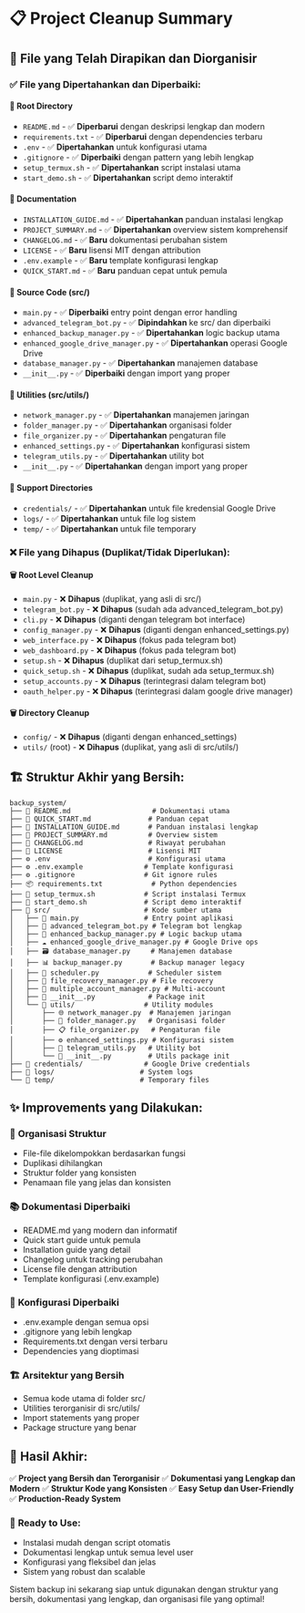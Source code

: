 # 📋 Project Cleanup Summary

## 🧹 File yang Telah Dirapikan dan Diorganisir

### ✅ **File yang Dipertahankan dan Diperbaiki:**

#### 📁 **Root Directory**
- `README.md` - ✅ **Diperbarui** dengan deskripsi lengkap dan modern
- `requirements.txt` - ✅ **Diperbarui** dengan dependencies terbaru
- `.env` - ✅ **Dipertahankan** untuk konfigurasi utama
- `.gitignore` - ✅ **Diperbaiki** dengan pattern yang lebih lengkap
- `setup_termux.sh` - ✅ **Dipertahankan** script instalasi utama
- `start_demo.sh` - ✅ **Dipertahankan** script demo interaktif

#### 📁 **Documentation**
- `INSTALLATION_GUIDE.md` - ✅ **Dipertahankan** panduan instalasi lengkap
- `PROJECT_SUMMARY.md` - ✅ **Dipertahankan** overview sistem komprehensif
- `CHANGELOG.md` - ✅ **Baru** dokumentasi perubahan sistem
- `LICENSE` - ✅ **Baru** lisensi MIT dengan attribution
- `.env.example` - ✅ **Baru** template konfigurasi lengkap
- `QUICK_START.md` - ✅ **Baru** panduan cepat untuk pemula

#### 📁 **Source Code (src/)**
- `main.py` - ✅ **Diperbaiki** entry point dengan error handling
- `advanced_telegram_bot.py` - ✅ **Dipindahkan** ke src/ dan diperbaiki
- `enhanced_backup_manager.py` - ✅ **Dipertahankan** logic backup utama
- `enhanced_google_drive_manager.py` - ✅ **Dipertahankan** operasi Google Drive
- `database_manager.py` - ✅ **Dipertahankan** manajemen database
- `__init__.py` - ✅ **Diperbaiki** dengan import yang proper

#### 📁 **Utilities (src/utils/)**
- `network_manager.py` - ✅ **Dipertahankan** manajemen jaringan
- `folder_manager.py` - ✅ **Dipertahankan** organisasi folder
- `file_organizer.py` - ✅ **Dipertahankan** pengaturan file
- `enhanced_settings.py` - ✅ **Dipertahankan** konfigurasi sistem
- `telegram_utils.py` - ✅ **Dipertahankan** utility bot
- `__init__.py` - ✅ **Dipertahankan** dengan import yang proper

#### 📁 **Support Directories**
- `credentials/` - ✅ **Dipertahankan** untuk file kredensial Google Drive
- `logs/` - ✅ **Dipertahankan** untuk file log sistem
- `temp/` - ✅ **Dipertahankan** untuk file temporary

### ❌ **File yang Dihapus (Duplikat/Tidak Diperlukan):**

#### 🗑️ **Root Level Cleanup**
- `main.py` - ❌ **Dihapus** (duplikat, yang asli di src/)
- `telegram_bot.py` - ❌ **Dihapus** (sudah ada advanced_telegram_bot.py)
- `cli.py` - ❌ **Dihapus** (diganti dengan telegram bot interface)
- `config_manager.py` - ❌ **Dihapus** (diganti dengan enhanced_settings.py)
- `web_interface.py` - ❌ **Dihapus** (fokus pada telegram bot)
- `web_dashboard.py` - ❌ **Dihapus** (fokus pada telegram bot)
- `setup.sh` - ❌ **Dihapus** (duplikat dari setup_termux.sh)
- `quick_setup.sh` - ❌ **Dihapus** (duplikat, sudah ada setup_termux.sh)
- `setup_accounts.py` - ❌ **Dihapus** (terintegrasi dalam telegram bot)
- `oauth_helper.py` - ❌ **Dihapus** (terintegrasi dalam google drive manager)

#### 🗑️ **Directory Cleanup**
- `config/` - ❌ **Dihapus** (diganti dengan enhanced_settings)
- `utils/` (root) - ❌ **Dihapus** (duplikat, yang asli di src/utils/)

## 🏗️ **Struktur Akhir yang Bersih:**

```
backup_system/
├── 📄 README.md                    # Dokumentasi utama
├── 📄 QUICK_START.md              # Panduan cepat
├── 📄 INSTALLATION_GUIDE.md       # Panduan instalasi lengkap
├── 📄 PROJECT_SUMMARY.md          # Overview sistem
├── 📄 CHANGELOG.md                # Riwayat perubahan
├── 📄 LICENSE                     # Lisensi MIT
├── ⚙️ .env                        # Konfigurasi utama
├── ⚙️ .env.example               # Template konfigurasi
├── ⚙️ .gitignore                 # Git ignore rules
├── 📦 requirements.txt            # Python dependencies
├── 🔧 setup_termux.sh            # Script instalasi Termux
├── 🔧 start_demo.sh              # Script demo interaktif
├── 📁 src/                       # Kode sumber utama
│   ├── 🐍 main.py                # Entry point aplikasi
│   ├── 🤖 advanced_telegram_bot.py # Telegram bot lengkap
│   ├── 💾 enhanced_backup_manager.py # Logic backup utama
│   ├── ☁️ enhanced_google_drive_manager.py # Google Drive ops
│   ├── 🗃️ database_manager.py     # Manajemen database
│   ├── 📊 backup_manager.py       # Backup manager legacy
│   ├── 🔄 scheduler.py            # Scheduler sistem
│   ├── 📂 file_recovery_manager.py # File recovery
│   ├── 👥 multiple_account_manager.py # Multi-account
│   ├── 📄 __init__.py             # Package init
│   └── 📁 utils/                 # Utility modules
│       ├── 🌐 network_manager.py  # Manajemen jaringan
│       ├── 📁 folder_manager.py   # Organisasi folder
│       ├── 📋 file_organizer.py   # Pengaturan file
│       ├── ⚙️ enhanced_settings.py # Konfigurasi sistem
│       ├── 💬 telegram_utils.py   # Utility bot
│       └── 📄 __init__.py         # Utils package init
├── 📁 credentials/               # Google Drive credentials
├── 📁 logs/                     # System logs
└── 📁 temp/                     # Temporary files
```

## ✨ **Improvements yang Dilakukan:**

### 🎯 **Organisasi Struktur**
- File-file dikelompokkan berdasarkan fungsi
- Duplikasi dihilangkan
- Struktur folder yang konsisten
- Penamaan file yang jelas dan konsisten

### 📚 **Dokumentasi Diperbaiki**
- README.md yang modern dan informatif
- Quick start guide untuk pemula
- Installation guide yang detail
- Changelog untuk tracking perubahan
- License file dengan attribution
- Template konfigurasi (.env.example)

### 🔧 **Konfigurasi Diperbaiki**
- .env.example dengan semua opsi
- .gitignore yang lebih lengkap
- Requirements.txt dengan versi terbaru
- Dependencies yang dioptimasi

### 🏗️ **Arsitektur yang Bersih**
- Semua kode utama di folder src/
- Utilities terorganisir di src/utils/
- Import statements yang proper
- Package structure yang benar

## 🎉 **Hasil Akhir:**

✅ **Project yang Bersih dan Terorganisir**
✅ **Dokumentasi yang Lengkap dan Modern**
✅ **Struktur Kode yang Konsisten**
✅ **Easy Setup dan User-Friendly**
✅ **Production-Ready System**

### 🚀 **Ready to Use:**
- Instalasi mudah dengan script otomatis
- Dokumentasi lengkap untuk semua level user
- Konfigurasi yang fleksibel dan jelas
- Sistem yang robust dan scalable

Sistem backup ini sekarang siap untuk digunakan dengan struktur yang bersih, dokumentasi yang lengkap, dan organisasi file yang optimal!
